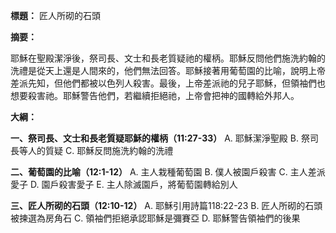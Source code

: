 **標題：** 匠人所砌的石頭

**摘要：**

耶穌在聖殿潔淨後，祭司長、文士和長老質疑祂的權柄。耶穌反問他們施洗約翰的洗禮是從天上還是人間來的，他們無法回答。耶穌接著用葡萄園的比喻，說明上帝差派先知，但他們都被以色列人殺害。最後，上帝差派祂的兒子耶穌，但領袖們也想要殺害祂。耶穌警告他們，若繼續拒絕祂，上帝會把神的國轉給外邦人。

**大綱：**

**一、祭司長、文士和長老質疑耶穌的權柄（11:27-33）**
    A. 耶穌潔淨聖殿
    B. 祭司長等人的質疑
    C. 耶穌反問施洗約翰的洗禮

**二、葡萄園的比喻（12:1-12）**
    A. 主人栽種葡萄園
    B. 僕人被園戶殺害
    C. 主人差派愛子
    D. 園戶殺害愛子
    E. 主人除滅園戶，將葡萄園轉給別人

**三、匠人所砌的石頭（12:10-12）**
    A. 耶穌引用詩篇118:22-23
    B. 匠人所砌的石頭被揀選為房角石
    C. 領袖們拒絕承認耶穌是彌賽亞
    D. 耶穌警告領袖們的後果